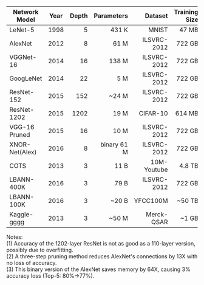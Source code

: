



| Network Model  | Year | Depth | Parameters         | Dataset     | Training Size  |     Compression (1/X) |
| -------        | ---- | ----: | -----------------: | ----------: | -------------: |      ---------------: |
| LeNet-5        | 1998 |     5 | 431 K              | MNIST       | 47 MB          |                   109 |
| AlexNet        | 2012 |     8 | 61 M               | ILSVRC-2012 | 722 GB         |                  1480 |
| VGGNet-16      | 2014 |    16 | 138 M              | ILSVRC-2012 | 722 GB         |                   654 |
| GoogLeNet      | 2014 |    22 | 5 M                | ILSVRC-2012 | 722 GB         |                 18050 |
| ResNet-152     | 2015 |   152 | ~24 M              | ILSVRC-2012 | 722 GB         |                  3760 |
| ResNet-1202    | 2015 |  1202 | 19 M               | CIFAR-10    | 614 MB         |      4 <sup>(1)</sup> |
| VGG-16 Pruned  | 2015 |    16 | 10 M               | ILSVRC-2012 | 722 GB         | 19,240 <sup>(2)</sup> |
| XNOR-Net(Alex) | 2016 |     8 | binary 61 M        | ILSVRC-2012 | 722 GB         | 95,720 <sup>(3)</sup> |
| COTS           | 2013 |     3 | 11 B               | 10M-Youtube | 4.8 TB         |                    55 |
| LBANN-400K     | 2016 |     3 | 79 B               | ILSVRC-2012 | 722 GB         |                  1.15 |
| LBANN-100K     | 2016 |     3 | ~20 B              | YFCC100M    | ~50 TB         |                  ~300 |
| Kaggle-gggg    | 2013 |     3 | ~50 M              | Merck-QSAR  | ~1 GB          |                   ~20 |


Notes:  
(1) Accuracy of the 1202-layer ResNet is not as good as a 110-layer version, possibly due to overfitting.  
(2) A three-step pruning method reduces AlexNet's connections by 13X with no loss of accuracy.  
(3) This binary version of the AlexNet saves memory by 64X, causing 3% accuracy loss (Top-5: 80%->77%).  
